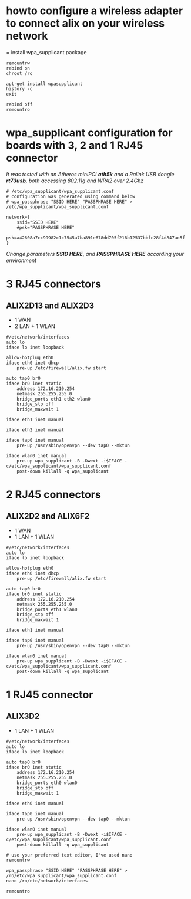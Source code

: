 # howto configure a **wireless adapter** to connect alix on your wireless network

= install wpa\_supplicant package
```
remountrw
rebind on
chroot /ro

apt-get install wpasupplicant
history -c
exit

rebind off
remountro
```

# wpa\_supplicant configuration for boards with 3, 2 and 1 RJ45 connector #
_It was tested with an Atheros miniPCI **ath5k** and a Ralink USB dongle **rt73usb**, both accessing 802.11g and WPA2 over 2.4Ghz_

```
# /etc/wpa_supplicant/wpa_supplicant.conf
# configuration was generated using command below
# wpa_passphrase "SSID HERE" "PASSPHRASE HERE" > /etc/wpa_supplicant/wpa_supplicant.conf

network={
	ssid="SSID HERE"
	#psk="PASSPHRASE HERE"
	psk=a42608a7cc99982c1c7545a7ba891e678dd705f218b12537bbfc28f4d847ac5f
}
```

_Change parameters **SSID HERE**, and **PASSPHRASE HERE** according your environment_

# 3 RJ45 connectors #
## ALIX2D13 and ALIX2D3 ##
  * 1 WAN
  * 2 LAN + 1 WLAN
```
#/etc/network/interfaces
auto lo
iface lo inet loopback

allow-hotplug eth0
iface eth0 inet dhcp
    pre-up /etc/firewall/alix.fw start

auto tap0 br0
iface br0 inet static
    address 172.16.210.254
    netmask 255.255.255.0
    bridge_ports eth1 eth2 wlan0
    bridge_stp off
    bridge_maxwait 1

iface eth1 inet manual

iface eth2 inet manual

iface tap0 inet manual
    pre-up /usr/sbin/openvpn --dev tap0 --mktun

iface wlan0 inet manual
    pre-up wpa_supplicant -B -Dwext -i$IFACE -c/etc/wpa_supplicant/wpa_supplicant.conf
    post-down killall -q wpa_supplicant
```

# 2 RJ45 connectors #
## ALIX2D2 and ALIX6F2 ##
  * 1 WAN
  * 1 LAN + 1 WLAN
```
#/etc/network/interfaces
auto lo
iface lo inet loopback

allow-hotplug eth0
iface eth0 inet dhcp
    pre-up /etc/firewall/alix.fw start

auto tap0 br0
iface br0 inet static
    address 172.16.210.254
    netmask 255.255.255.0
    bridge_ports eth1 wlan0
    bridge_stp off
    bridge_maxwait 1

iface eth1 inet manual

iface tap0 inet manual
    pre-up /usr/sbin/openvpn --dev tap0 --mktun

iface wlan0 inet manual
    pre-up wpa_supplicant -B -Dwext -i$IFACE -c/etc/wpa_supplicant/wpa_supplicant.conf
    post-down killall -q wpa_supplicant
```

# 1 RJ45 connector #
## ALIX3D2 ##
  * 1 LAN + 1 WLAN
```
#/etc/network/interfaces
auto lo
iface lo inet loopback

auto tap0 br0
iface br0 inet static
    address 172.16.210.254
    netmask 255.255.255.0
    bridge_ports eth0 wlan0
    bridge_stp off
    bridge_maxwait 1

iface eth0 inet manual

iface tap0 inet manual
    pre-up /usr/sbin/openvpn --dev tap0 --mktun

iface wlan0 inet manual
    pre-up wpa_supplicant -B -Dwext -i$IFACE -c/etc/wpa_supplicant/wpa_supplicant.conf
    post-down killall -q wpa_supplicant
```

```
# use your preferred text editor, I've used nano
remountrw

wpa_passphrase "SSID HERE" "PASSPHRASE HERE" > /ro/etc/wpa_supplicant/wpa_supplicant.conf
nano /ro/etc/network/interfaces

remountro
```